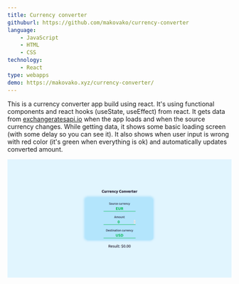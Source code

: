 ```yaml
---
title: Currency converter
githuburl: https://github.com/makovako/currency-converter
language:
    - JavaScript
    - HTML
    - CSS
technology:
    - React
type: webapps
demo: https://makovako.xyz/currency-converter/
---
```


This is a currency converter app build using react. It's using functional components and react hooks (useState, useEffect) from react. It gets data from [exchangeratesapi.io](https://exchangeratesapi.io/) when the app loads and when the source currency changes. While getting data, it shows some basic loading screen (with some delay so you can see it). It also shows when user input is wrong with red color (it's green when everything is ok) and automatically updates converted amount.

![currency-converter-screenshot](./currency-converter.png)